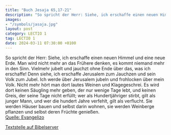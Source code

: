```yaml
---
title: "Buch Jesaja 65,17-21"
description: "So spricht der Herr: Siehe, ich erschaffe einen neuen Himmel und eine neue Erde. Man wird nicht mehr an das Frühere denken, es kommt niemand mehr in den Sinn. Vielmehr jubelt und jauchzt ohne Ende über das, was ich erschaffe! Denn siehe, ich erschaffe Jerusalem zum Jauchzen und s...."
images:
- "/symbols/jasaja.jpg"
layout: post
category: LECTIO 1
tag: LECTIO 1
date: 2024-03-11 07:30:00 +0100
---
```

So spricht der Herr: Siehe, ich erschaffe einen neuen Himmel und eine neue Erde. Man wird nicht mehr an das Frühere denken, es kommt niemand mehr in den Sinn.
Vielmehr jubelt und jauchzt ohne Ende über das, was ich erschaffe! Denn siehe, ich erschaffe Jerusalem zum Jauchzen und sein Volk zum Jubel.<!--more-->
Ich werde über Jerusalem jubeln und frohlocken über mein Volk. Nicht mehr hört man dort lautes Weinen und Klagegeschrei.
Es wird dort keinen Säugling mehr geben, der nur wenige Tage lebt, und keinen Greis, der seine Tage nicht erfüllt; wer als Hundertjähriger stirbt, gilt als junger Mann, und wer die hundert Jahre verfehlt, gilt als verflucht.
Sie werden Häuser bauen und selbst darin wohnen, sie werden Weinberge pflanzen und selbst deren Früchte genießen.<br>
[Quelle: Evangelizo](https://evangeliumtagfuertag.org/DE/gospel)

[Textstelle auf Bibelserver](https://www.bibleserver.com/EU/Jesaja65,17-21)
